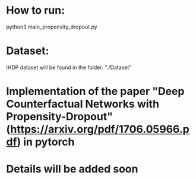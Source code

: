 # How to run:
python3 main_propensity_dropout.py

# Dataset:
IHDP dataset will be found in the folder: "./Dataset"

# Implementation of the paper "Deep Counterfactual Networks with Propensity-Dropout"(https://arxiv.org/pdf/1706.05966.pdf) in pytorch

# Details will be added soon
